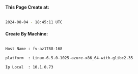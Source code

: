
   
#### This Page Create at:

```bash

2024-08-04 - 18:45:11 UTC

```

#### Create By Machine:

```bash

Host Name : fv-az1788-168

platform  : Linux-6.5.0-1025-azure-x86_64-with-glibc2.35

Ip Local  : 10.1.0.73

```

